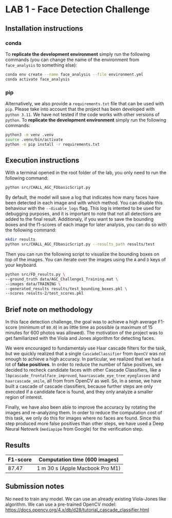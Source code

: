 # LAB 1 - Face Detection Challenge

## Installation instructions

### conda

To **replicate the development environment** simply run the following commands (you can change the name of the environment from `face_analysis` to something else):

```bash
conda env create --name face_analysis --file environment.yml
conda activate face_analysis
```

### pip

Alternatively, we also provide a `requirements.txt` file that can be used with `pip`. Please take into account that the project has been developed with `python 3.11`. We have not tested if the code works with other versions of `python`. To **replicate the development environment** simply run the following commands:

```bash
python3 -m venv .venv
source .venv/bin/activate
python -m pip install -r requirements.txt
```

## Execution instructions

With a terminal opened in the root folder of the lab, you only need to run the following command:

```bash
python src/CHALL_AGC_FDbasicScript.py
```

By default, the model will save a log that indicates how many faces have been detected in each image and with which method. You can disable this behaviour with the `--disable_logs` flag. This log is intented to be used for debugging purposes, and it is important to note that not all detections are added to the final result. Additionaly, if you want to save the bounding boxes and the f1-scores of each image for later analysis, you can do so with the following command:

```bash
mkdir results
python src/CHALL_AGC_FDbasicScript.py --results_path results/test
```

Then you can run the following script to visualize the bounding boxes on top of the images. You can iterate over the images using the `A` and `D` keys of your keyboard.

```bash
python src/FD_results.py \
--ground_truth data/AGC_Challenge1_Training.mat \
--images data/TRAINING \
--generated_results results/test_bounding_boxes.pkl \
--scores results-2/test_scores.pkl
```

## Brief note on methodology

In this face detection challenge, the goal was to achieve a high average F1-score (minimum of `80.0`) in as little time as possible (a maximum of 15 minutes for 600 photos was allowed). The motivation of the project was to get familiarized with the Viola and Jones algorithm for detecting faces.

We were encouraged to fundamentaly use Haar cascade filters for the task, but we quickly realized that a single `CascadeClassifier` from `OpenCV` was not enough to achieve a high accuracy. In particular, we realized that we had a lot of **false positives**. In order to reduce the number of false positives, we decided to recheck candidate faces with other Cascade Classifiers, like a `lbpcascade_frontalface_improved`, `haarcascade_eye_tree_eyeglasses` and `haarcascade_smile`, all from from OpenCV as well. So, in a sense, we have built a cascade of cascade classifiers, because further steps are only executed if a candidate face is found, and they only analyze a smaller region of interest.

Finally, we have also been able to improve the accuracy by rotating the images and re-analyzing them. In order to reduce the computation cost of this task, we only do this for images where no faces are found. Since this step produced more false positives than other steps, we have used a Deep Neural Netowrk (`mediapipe` from Google) for the verification step.

## Results

| F1-score  | Computation time (600 images)  |
|---|---|
| 87.47 | 1 m 30 s (Apple Macbook Pro M1) |


## Submission notes

No need to train any model. We can use an already existing Viola-Jones like algorithm.
We can use a pre-trained OpenCV model: https://docs.opencv.org/4.x/db/d28/tutorial_cascade_classifier.html
